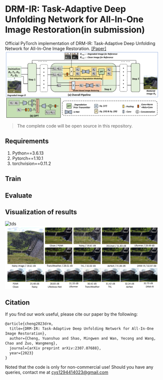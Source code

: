 # DRM-IR: Task-Adaptive Deep Unfolding Network for All-In-One Image Restoration(in submission)
Official PyTorch implementation of DRM-IR: Task-Adaptive Deep Unfolding Network for All-In-One Image Restoration.
[[Paper]](https://arxiv.org/abs/2307.07688)
![framework](https://github.com/YuanshuoCheng/DRM-IR/blob/main/figures/framework.png)


>The complete code will be open source in this repository.
## Requirements
1. Python==3.6.13
2. Pytorch==1.10.1
3. torchvision==0.11.2
## Train
## Evaluate
## Visualization of results
![tds](https://github.com/YuanshuoCheng/DRM-IR/blob/main/figures/tds.png)
![derain](https://github.com/YuanshuoCheng/DRM-IR/blob/main/figures/derain.png)
## Citation
If you find our work useful, please cite our paper by the following:
```
@article{cheng2023drm,
  title={DRM-IR: Task-Adaptive Deep Unfolding Network for All-In-One Image Restoration},
  author={Cheng, Yuanshuo and Shao, Mingwen and Wan, Yecong and Wang, Chao and Zuo, Wangmeng},
  journal={arXiv preprint arXiv:2307.07688},
  year={2023}
}
```
Noted that the code is only for non-commercial use! Should you have any queries, contact me at cys1294414023@gmail.com
